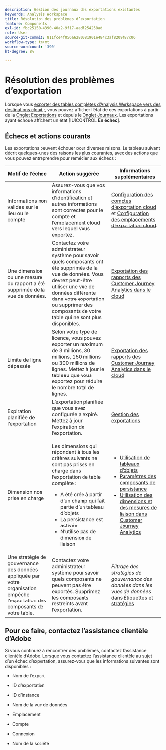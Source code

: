 ```yaml
---
description: Gestion des journaux des exportations existantes
keywords: Analysis Workspace
title: Résolution des problèmes d’exportation
feature: Components
exl-id: fbc25150-4390-40a2-9f17-aadf254258ad
role: User
source-git-commit: 811fce4f056a6280081901e484c3af8209f87c06
workflow-type: tm+mt
source-wordcount: '390'
ht-degree: 8%

---
```


# Résolution des problèmes d’exportation

Lorsque vous [exporter des tables complètes d’Analysis Workspace vers des destinations cloud ;](/help/analysis-workspace/export/export-cloud.md), vous pouvez afficher l’état de ces exportations à partir de la [Onglet Exportations](/help/components/exports/manage-exports.md) et depuis le [Onglet Journaux](/help/components/exports/manage-export-logs.md). Les exportations ayant échoué affichent un état [!UICONTROL **En échec**].

## Échecs et actions courants

Les exportations peuvent échouer pour diverses raisons. Le tableau suivant décrit quelques-unes des raisons les plus courantes, avec des actions que vous pouvez entreprendre pour remédier aux échecs :

| Motif de l’échec | Action suggérée | Informations supplémentaires |
|---------|----------|---------|
| Informations non valides sur le lieu ou le compte | Assurez-vous que vos informations d’identification et autres informations sont correctes pour le compte et l’emplacement cloud vers lequel vous exportez. | [Configuration des comptes d’exportation cloud](/help/components/exports/cloud-export-accounts.md) et [Configuration des emplacements d’exportation cloud](/help/components/exports/cloud-export-locations.md). |
| Une dimension ou une mesure du rapport a été supprimée de la vue de données. | Contactez votre administrateur système pour savoir quels composants ont été supprimés de la vue de données. Vous devrez peut-être utiliser une vue de données différente dans votre exportation ou supprimer des composants de votre table qui ne sont plus disponibles. | [Exportation des rapports des Customer Journey Analytics dans le cloud](/help/analysis-workspace/export/export-cloud.md) |
| Limite de ligne dépassée | Selon votre type de licence, vous pouvez exporter un maximum de 3 millions, 30 millions, 150 millions ou 300 millions de lignes. Mettez à jour le tableau que vous exportez pour réduire le nombre total de lignes. | [Exportation des rapports des Customer Journey Analytics dans le cloud](/help/analysis-workspace/export/export-cloud.md) |
| Expiration planifiée de l’exportation | L’exportation planifiée que vous avez configurée a expiré. Mettez à jour l’expiration de l’exportation. | [Gestion des exportations](/help/components/exports/manage-exports.md) |
| Dimension non prise en charge | <p>Les dimensions qui répondent à tous les critères suivants ne sont pas prises en charge dans l’exportation de table complète :</p> <ul><li>A été créé à partir d’un champ qui fait partie d’un tableau d’objets</li><li>La persistance est activée<li>N’utilise pas de dimension de liaison</li> | <ul><li>[Utilisation de tableaux d’objets](/help/use-cases/object-arrays.md)</li><li>[Paramètres des composants de persistance](/help/data-views/component-settings/persistence.md)<li>[Utilisation des dimensions et des mesures de liaison dans Customer Journey Analytics](/help/use-cases/data-views/binding-dimensions-metrics.md)</li> |
| Une stratégie de gouvernance des données appliquée par votre organisation empêche l’exportation des composants de votre table. | Contactez votre administrateur système pour savoir quels composants ne peuvent pas être exportés. Supprimez les composants restreints avant l’exportation. | *Filtrage des stratégies de gouvernance des données dans les vues de données* dans [Étiquettes et stratégies](/help/data-views/data-governance.md) |

## Pour ce faire, contactez l’assistance clientèle d’Adobe

Si vous continuez à rencontrer des problèmes, contactez l’assistance clientèle d’Adobe. Lorsque vous contactez l’assistance clientèle au sujet d’un échec d’exportation, assurez-vous que les informations suivantes sont disponibles :

* Nom de l’export

* ID d’exportation

* ID d’instance

* Nom de la vue de données

* Emplacement

* Compte

* Connexion

* Nom de la société
